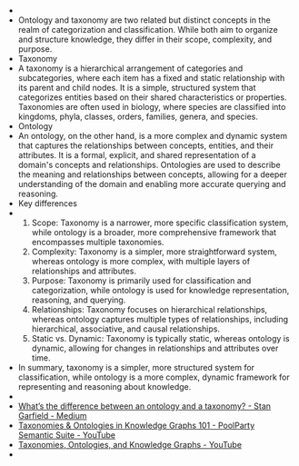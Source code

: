 -
- Ontology and taxonomy are two related but distinct concepts in the realm of categorization and classification. While both aim to organize and structure knowledge, they differ in their scope, complexity, and purpose.
- Taxonomy
- A taxonomy is a hierarchical arrangement of categories and subcategories, where each item has a fixed and static relationship with its parent and child nodes. It is a simple, structured system that categorizes entities based on their shared characteristics or properties. Taxonomies are often used in biology, where species are classified into kingdoms, phyla, classes, orders, families, genera, and species.
- Ontology
- An ontology, on the other hand, is a more complex and dynamic system that captures the relationships between concepts, entities, and their attributes. It is a formal, explicit, and shared representation of a domain's concepts and relationships. Ontologies are used to describe the meaning and relationships between concepts, allowing for a deeper understanding of the domain and enabling more accurate querying and reasoning.
- Key differences
- 1. Scope: Taxonomy is a narrower, more specific classification system, while ontology is a broader, more comprehensive framework that encompasses multiple taxonomies.
  2. Complexity: Taxonomy is a simpler, more straightforward system, whereas ontology is more complex, with multiple layers of relationships and attributes.
  3. Purpose: Taxonomy is primarily used for classification and categorization, while ontology is used for knowledge representation, reasoning, and querying.
  4. Relationships: Taxonomy focuses on hierarchical relationships, whereas ontology captures multiple types of relationships, including hierarchical, associative, and causal relationships.
  5. Static vs. Dynamic: Taxonomy is typically static, whereas ontology is dynamic, allowing for changes in relationships and attributes over time.
- In summary, taxonomy is a simpler, more structured system for classification, while ontology is a more complex, dynamic framework for representing and reasoning about knowledge.
-
- [What’s the difference between an ontology and a taxonomy? - Stan Garfield - Medium](https://stangarfield.medium.com/whats-the-difference-between-an-ontology-and-a-taxonomy-c8da7c56fbea)
- [Taxonomies & Ontologies in Knowledge Graphs 101 - PoolParty Semantic Suite - YouTube](https://www.youtube.com/watch?v=pJmn3ZMgDSI)
- [Taxonomies, Ontologies, and Knowledge Graphs - YouTube](https://www.youtube.com/watch?v=5pKD1DgeLBA)
-